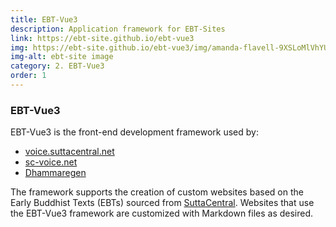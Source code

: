 ```yaml
---
title: EBT-Vue3
description: Application framework for EBT-Sites
link: https://ebt-site.github.io/ebt-vue3
img: https://ebt-site.github.io/ebt-vue3/img/amanda-flavell-9XSLoMlVhYU-unsplash.png
img-alt: ebt-site image
category: 2. EBT-Vue3
order: 1
---
```


### EBT-Vue3

EBT-Vue3 is the front-end development framework used by:

* [voice.suttacentral.net](https://voice.suttacentral.net)
* [sc-voice.net](https://sc-voice.net)
* [Dhammaregen](https://dhammaregen.net)

The framework supports the creation of custom websites
based on the Early Buddhist Texts (EBTs) sourced
from [SuttaCentral](https://suttacentral.net).
Websites that use the EBT-Vue3 framework 
are customized with Markdown files as desired.

